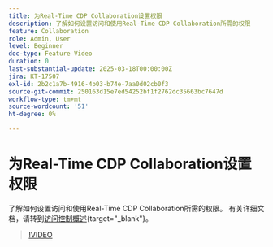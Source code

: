 ```yaml
---
title: 为Real-Time CDP Collaboration设置权限
description: 了解如何设置访问和使用Real-Time CDP Collaboration所需的权限
feature: Collaboration
role: Admin, User
level: Beginner
doc-type: Feature Video
duration: 0
last-substantial-update: 2025-03-18T00:00:00Z
jira: KT-17507
exl-id: 2b2c1a7b-4916-4b03-b74e-7aa0d02cb0f3
source-git-commit: 250163d15e7ed54252bf1f2762dc35663bc7647d
workflow-type: tm+mt
source-wordcount: '51'
ht-degree: 0%

---
```


# 为Real-Time CDP Collaboration设置权限

了解如何设置访问和使用Real-Time CDP Collaboration所需的权限。 有关详细文档，请转到[访问控制概述](https://experienceleague.adobe.com/zh-hans/docs/real-time-cdp-collaboration/using/permissions/overview){target="_blank"}。

>[!VIDEO](https://video.tv.adobe.com/v/3452216/?learn=on&enablevpops)

